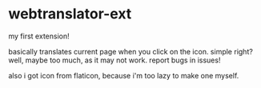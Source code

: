 # webtranslator-ext
my first extension!

basically translates current page when you click on the icon. simple right? well, maybe too much, as it may not work. report bugs in issues!

also i got icon from flaticon, because i'm too lazy to make one myself.

